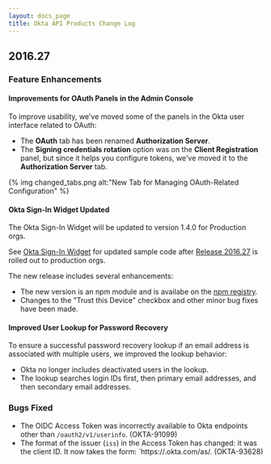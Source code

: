 ```yaml
---
layout: docs_page
title: Okta API Products Change Log
---
```


## 2016.27

### Feature Enhancements

#### Improvements for OAuth Panels in the Admin Console

<!-- OKTA-93256 -->
To improve usability, we've moved some of the panels in the Okta user interface related to OAuth:

* The **OAuth** tab has been renamed **Authorization Server**.
* The **Signing credentials rotation** option was on the **Client Registration** panel, but since it helps you configure tokens, we've
 moved it to the **Authorization Server** tab.

{% img changed_tabs.png alt:"New Tab for Managing OAuth-Related Configuration" %}

#### Okta Sign-In Widget Updated

<!-- OKTA-91831, OKTA-93759 -->
The Okta Sign-In Widget will be updated to version 1.4.0 for Production orgs.

See [Okta Sign-In Widget](/docs/guides/okta_sign-in_widget) for updated sample code
after [Release 2016.27](https://support.okta.com/help/articles/Knowledge_Article/Current-Release-Status) is rolled out to production orgs.

The new release includes several enhancements:

* The new version is an npm module and is availabe on the [npm registry](https://www.npmjs.com/package/@okta/okta-signin-widget).
* Changes to the "Trust this Device" checkbox and other minor bug fixes have been made.

#### Improved User Lookup for Password Recovery

<!-- OKTA-92001 -->
To ensure a successful password recovery lookup if an email address is associated with multiple users, we improved the lookup behavior:

* Okta no longer includes deactivated users in the lookup.
* The lookup searches login IDs first, then primary email addresses, and then secondary email addresses.

### Bugs Fixed

* The OIDC Access Token was incorrectly available to Okta endpoints other than `/oauth2/v1/userinfo`. (OKTA-91099)
* The format of the issuer (`iss`) in the Access Token has changed: it was the client ID. It now takes the form: `https://<your-org>.okta.com/as/<authorization-server-ID>. (OKTA-93628)